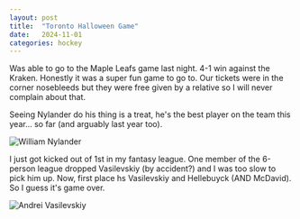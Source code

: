 ```yaml
---
layout: post
title:  "Toronto Halloween Game"
date:   2024-11-01
categories: hockey
---
```


Was able to go to the Maple Leafs game last night. 4-1 win against the Kraken.
Honestly it was a super fun game to go to. Our tickets were in the corner nosebleeds but they were free given by a relative so I will never complain about that.

Seeing Nylander do his thing is a treat, he's the best player on the team this year... so far (and arguably last year too).

![William Nylander](https://s.yimg.com/ny/api/res/1.2/L626wL9OnFvAhDQ3EFZJnw--/YXBwaWQ9aGlnaGxhbmRlcjt3PTEyMDA7aD02NzU-/https://s.yimg.com/os/creatr-uploaded-images/2023-11/cc2bae20-8eba-11ee-9ffe-a354e7c8169f)


I just got kicked out of 1st in my fantasy league. One member of the 6-person league dropped Vasilevskiy (by accident?) and I was too slow to pick him up.
Now, first place hs Vasilevskiy and Hellebuyck (AND McDavid). So I guess it's game over.

![Andrei Vasilevskiy](https://imageio.forbes.com/specials-images/imageserve/6515df96f9aa99370a3f01e7/Andrei-Vasilevskiy-Tampa-Bay-Lightning/960x0.jpg?format=jpg&width=960)